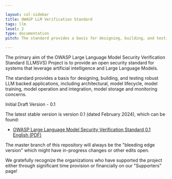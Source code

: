 ```yaml
---

layout: col-sidebar
title: OWASP LLM Verification Standard
tags: llm
level: 2
type: documentation
pitch: The standard provides a basis for designing, building, and testing robust LLM backed applications

---
```


The primary aim of the OWASP Large Language Model Security Verification Standard (LLMSVS) Project is to provide an open security standard for systems that leverage artificial intelligence and Large Language Models.

The standard provides a basis for designing, building, and testing robust LLM backed applications, including architectural, model lifecycle, model training, model operation and integration, model storage and monitoring concerns.

Initial Draft Version - 0.1

The latest stable version is version 0.1 (dated February 2024), which can be found:

* [OWASP Large Language Model Security Verification Standard 0.1 English (PDF)](https://github.com/OWASP/www-project-llm-verification-standard/releases/tag/0.1)

The master branch of this repository will always be the "bleeding edge version" which might have in-progress changes or other edits open.

We gratefully recognize the organizations who have supported the project either through significant time provision or financially on our "Supporters" page!
